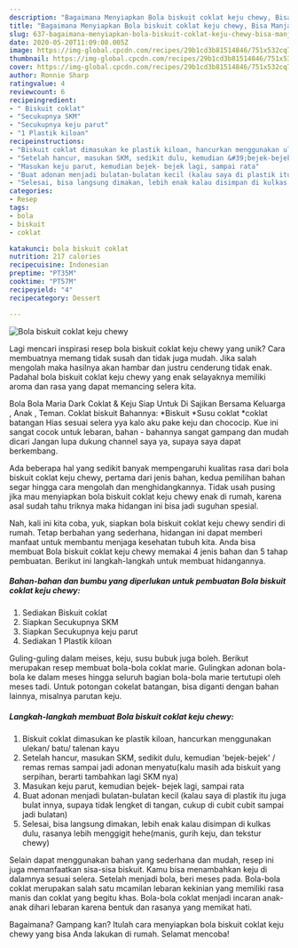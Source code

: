 ```yaml
---
description: "Bagaimana Menyiapkan Bola biskuit coklat keju chewy, Bisa Manjain Lidah"
title: "Bagaimana Menyiapkan Bola biskuit coklat keju chewy, Bisa Manjain Lidah"
slug: 637-bagaimana-menyiapkan-bola-biskuit-coklat-keju-chewy-bisa-manjain-lidah
date: 2020-05-20T11:09:08.005Z
image: https://img-global.cpcdn.com/recipes/29b1cd3b81514846/751x532cq70/bola-biskuit-coklat-keju-chewy-foto-resep-utama.jpg
thumbnail: https://img-global.cpcdn.com/recipes/29b1cd3b81514846/751x532cq70/bola-biskuit-coklat-keju-chewy-foto-resep-utama.jpg
cover: https://img-global.cpcdn.com/recipes/29b1cd3b81514846/751x532cq70/bola-biskuit-coklat-keju-chewy-foto-resep-utama.jpg
author: Ronnie Sharp
ratingvalue: 4
reviewcount: 6
recipeingredient:
- " Biskuit coklat"
- "Secukupnya SKM"
- "Secukupnya keju parut"
- "1 Plastik kiloan"
recipeinstructions:
- "Biskuit coklat dimasukan ke plastik kiloan, hancurkan menggunakan ulekan/ batu/ talenan kayu"
- "Setelah hancur, masukan SKM, sedikit dulu, kemudian &#39;bejek-bejek&#39; / remas remas sampai jadi adonan menyatu(kalu masih ada biskuit yang serpihan, berarti tambahkan lagi SKM nya)"
- "Masukan keju parut, kemudian bejek- bejek lagi, sampai rata"
- "Buat adonan menjadi bulatan-bulatan kecil (kalau saya di plastik itu juga bulat innya, supaya tidak lengket di tangan, cukup di cubit cubit sampai jadi bulatan)"
- "Selesai, bisa langsung dimakan, lebih enak kalau disimpan di kulkas dulu, rasanya lebih menggigit hehe(manis, gurih keju, dan tekstur chewy)"
categories:
- Resep
tags:
- bola
- biskuit
- coklat

katakunci: bola biskuit coklat 
nutrition: 217 calories
recipecuisine: Indonesian
preptime: "PT35M"
cooktime: "PT57M"
recipeyield: "4"
recipecategory: Dessert

---
```



![Bola biskuit coklat keju chewy](https://img-global.cpcdn.com/recipes/29b1cd3b81514846/751x532cq70/bola-biskuit-coklat-keju-chewy-foto-resep-utama.jpg)

Lagi mencari inspirasi resep bola biskuit coklat keju chewy yang unik? Cara membuatnya memang tidak susah dan tidak juga mudah. Jika salah mengolah maka hasilnya akan hambar dan justru cenderung tidak enak. Padahal bola biskuit coklat keju chewy yang enak selayaknya memiliki aroma dan rasa yang dapat memancing selera kita.

Bola Bola Maria Dark Coklat &amp; Keju Siap Untuk Di Sajikan Bersama Keluarga , Anak , Teman. Coklat biskuit Bahannya: *Biskuit *Susu coklat *coklat batangan Hias sesuai selera yya kalo aku pake keju dan chococip. Kue ini sangat cocok untuk lebaran, bahan - bahannya sangat gampang dan mudah dicari Jangan lupa dukung channel saya ya, supaya saya dapat berkembang.

Ada beberapa hal yang sedikit banyak mempengaruhi kualitas rasa dari bola biskuit coklat keju chewy, pertama dari jenis bahan, kedua pemilihan bahan segar hingga cara mengolah dan menghidangkannya. Tidak usah pusing jika mau menyiapkan bola biskuit coklat keju chewy enak di rumah, karena asal sudah tahu triknya maka hidangan ini bisa jadi suguhan spesial.


Nah, kali ini kita coba, yuk, siapkan bola biskuit coklat keju chewy sendiri di rumah. Tetap berbahan yang sederhana, hidangan ini dapat memberi manfaat untuk membantu menjaga kesehatan tubuh kita. Anda bisa membuat Bola biskuit coklat keju chewy memakai 4 jenis bahan dan 5 tahap pembuatan. Berikut ini langkah-langkah untuk membuat hidangannya.

<!--inarticleads1-->

##### Bahan-bahan dan bumbu yang diperlukan untuk pembuatan Bola biskuit coklat keju chewy:

1. Sediakan  Biskuit coklat
1. Siapkan Secukupnya SKM
1. Siapkan Secukupnya keju parut
1. Sediakan 1 Plastik kiloan


Guling-guling dalam meises, keju, susu bubuk juga boleh. Berikut merupakan resep membuat bola-bola coklat marie. Gulingkan adonan bola-bola ke dalam meses hingga seluruh bagian bola-bola marie tertutupi oleh meses tadi. Untuk potongan cokelat batangan, bisa diganti dengan bahan lainnya, misalnya parutan keju. 

<!--inarticleads2-->

##### Langkah-langkah membuat Bola biskuit coklat keju chewy:

1. Biskuit coklat dimasukan ke plastik kiloan, hancurkan menggunakan ulekan/ batu/ talenan kayu
1. Setelah hancur, masukan SKM, sedikit dulu, kemudian &#39;bejek-bejek&#39; / remas remas sampai jadi adonan menyatu(kalu masih ada biskuit yang serpihan, berarti tambahkan lagi SKM nya)
1. Masukan keju parut, kemudian bejek- bejek lagi, sampai rata
1. Buat adonan menjadi bulatan-bulatan kecil (kalau saya di plastik itu juga bulat innya, supaya tidak lengket di tangan, cukup di cubit cubit sampai jadi bulatan)
1. Selesai, bisa langsung dimakan, lebih enak kalau disimpan di kulkas dulu, rasanya lebih menggigit hehe(manis, gurih keju, dan tekstur chewy)


Selain dapat menggunakan bahan yang sederhana dan mudah, resep ini juga memanfaatkan sisa-sisa biskuit. Kamu bisa menambahkan keju di dalamnya sesuai selera. Setelah menjadi bola, beri meses pada. Bola-bola coklat merupakan salah satu mcamilan lebaran kekinian yang memiliki rasa manis dan coklat yang begitu khas. Bola-bola coklat menjadi incaran anak-anak dihari lebaran karena bentuk dan rasanya yang memikat hati. 

Bagaimana? Gampang kan? Itulah cara menyiapkan bola biskuit coklat keju chewy yang bisa Anda lakukan di rumah. Selamat mencoba!
